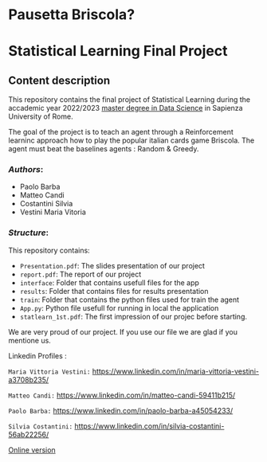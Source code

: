 # Pausetta Briscola?


# Statistical Learning Final Project 


## Content description
This repository contains the final  project of Statistical Learning during the accademic year 2022/2023 [master degree in Data Science](http://datascience.i3s.uniroma1.it/it) in Sapienza University of Rome. 

The goal of the project is to teach an agent through a Reinforcement learninc approach how to play the popular italian cards game Briscola. The agent must beat the baselines agents : Random & Greedy.

### *Authors*:
* Paolo Barba
* Matteo Candi
* Costantini Silvia
* Vestini Maria Vitoria

### *Structure*:
This repository contains:
*  `Presentation.pdf`: The slides presentation of our project
*  `report.pdf`: The report of our project
*  `interface`: Folder that contains usefull files for the app
*  `results`: Folder that contains files for results presentation
*  `train`: Folder that contains the python files used for train the agent
*  `App.py`: Python file usefull for running in local the application
*  `statlearn_1st.pdf`: The first impression of our projec before starting.


  We are very proud of our project. If you use our file we are glad if you mentione us.

  Linkedin Profiles :
  
  `Maria Vittoria Vestini:` https://www.linkedin.com/in/maria-vittoria-vestini-a3708b235/
  
  `Matteo Candi:` https://www.linkedin.com/in/matteo-candi-59411b215/
  
  `Paolo Barba:` https://www.linkedin.com/in/paolo-barba-a45054233/
  
  `Silvia Costantini:` https://www.linkedin.com/in/silvia-costantini-56ab22256/
  



[Online version](https://replit.com/@MatteoCandi/BriscolaGame)
